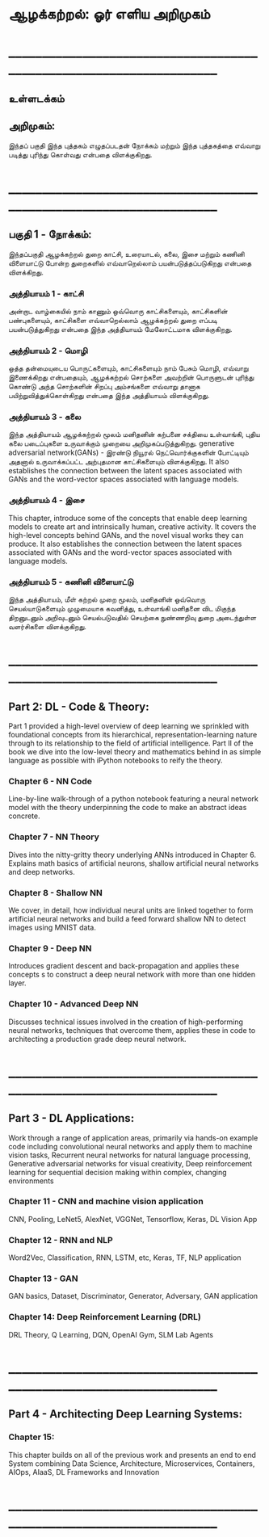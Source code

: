# ஆழக்கற்றல்:  ஓர் எளிய அறிமுகம்
# ____________________________________________________________________

## உள்ளடக்கம்
## அறிமுகம்:
இந்தப் பகுதி இந்த புத்தகம் எழுதப்படதன் நோக்கம் மற்றும் இந்த புத்தகத்தை எவ்வாறு படித்து புரிந்து கொள்வது என்பதை விளக்குகிறது.
# ____________________________________________________________________
## பகுதி 1 - நோக்கம்:
இந்தப்பகுதி ஆழக்கற்றல் துறை காட்சி, உரையாடல், கலை, இசை மற்றும் கணினி விளையாட்டு போன்ற துறைகளில் எவ்வாறெல்லாம் பயன்படுத்தப்படுகிறது என்பதை விளக்கிறது.

### அத்தியாயம் 1 - காட்சி
அன்றாட வாழ்கையில் நாம் காணும் ஒவ்வொரு காட்சிகளையும், காட்சிகளின் பண்புகளையும், காட்சிகளை எவ்வாறெல்லாம் ஆழக்கற்றல் துறை எப்படி பயன்படுத்துகிறது என்பதை இந்த அத்தியாயம் மேலோட்டமாக விளக்குகிறது.

### அத்தியாயம் 2 - மொழி
ஒத்த தன்மையுடைய பொருட்களையும், காட்சிகளையும் நாம் பேசும் மொழி, எவ்வாறு இணைக்கிறது என்பதையும், ஆழக்கற்றல் சொற்களை அவற்றின் பொருளுடன் புரிந்து கொண்டு அந்த சொற்களின் சிறப்பு அம்சங்களை எவ்வாறு தானாக பயிற்றுவித்துக்கொள்கிறது என்பதை இந்த அத்தியாயம் விளக்குகிறது.


### அத்தியாயம் 3 - கலை
இந்த அத்தியாயம் ஆழக்கற்றல் மூலம் மனிதனின் கற்பனை சக்தியை உள்வாங்கி, புதிய கலை படைப்புகளை உருவாக்கும் முறையை அறிமுகப்படுத்துகிறது. generative adversarial network(GANs) - இரண்டு நியூரல் நெட்வொர்க்குகளின் போட்டியும் அதனால் உருவாக்கப்பட்ட அற்புதமான காட்சிகளையும் விளக்குகிறது. It also establishes the connection between the latent spaces associated with GANs and the word-vector spaces associated with language models.

### அத்தியாயம் 4 - இசை
This chapter, introduce some of the concepts that enable deep learning models to create art and intrinsically human, creative activity. It covers the high-level concepts behind GANs, and  the novel visual works they can produce. It also establishes the connection between the latent spaces associated with GANs and the word-vector spaces associated with language models.


### அத்தியாயம் 5 - கணினி விளையாட்டு
இந்த அத்தியாயம், மீள் கற்றல் முறை மூலம், மனிதனின் ஒவ்வொரு செயல்யாடுகளையும் முழுமையாக கவனித்து, உள்வாங்கி மனிதனை விட மிகுந்த திறனுடனும் அறிவுடனும் செயல்படுவதில்  செயற்கை நுண்ணறிவு துறை அடைந்துள்ள வளர்சிகளை விளக்குகிறது.

# ____________________________________________________________________

## Part 2: DL - Code & Theory:  
Part 1 provided a high-level overview of deep learning we sprinkled with foundational  concepts from its hierarchical, representation-learning nature through to its relationship to the field of artificial intelligence.  Part II of the book we dive into the low-level theory and mathematics behind in as simple language as possible with iPython notebooks to reify the theory.

### Chapter 6 - NN Code
Line-by-line walk-through of a python notebook featuring a neural network model with the theory underpinning the code to make an abstract ideas concrete.

### Chapter 7 - NN Theory 
Dives into the nitty-gritty theory underlying ANNs  introduced in Chapter 6. Explains  math basics of artificial neurons,  shallow artificial neural networks and  deep networks.

### Chapter 8 - Shallow NN
We cover, in detail, how individual neural units are linked together to form artificial neural networks and build a feed forward shallow NN  to detect images using MNIST data.

### Chapter 9 - Deep NN
Introduces gradient descent and back-propagation and applies these concepts s to  construct a deep neural network with more than one hidden layer.

### Chapter 10 - Advanced Deep NN 
Discusses technical issues involved in the creation of high-performing neural networks, techniques that overcome them, applies these in code to architecting a production grade  deep neural network.

# ____________________________________________________________________

## Part 3 - DL Applications:
Work through a range of application areas, primarily via hands-on example code including convolutional neural networks and apply them to machine vision tasks, Recurrent neural networks for natural language processing, Generative adversarial networks for visual creativity,  Deep reinforcement learning for sequential decision making within complex, changing environments

### Chapter 11 - CNN and machine vision application
CNN, Pooling, LeNet5, AlexNet, VGGNet, Tensorflow, Keras, DL Vision App

### Chapter 12 - RNN and NLP
Word2Vec, Classification, RNN, LSTM, etc, Keras, TF,  NLP application

### Chapter 13 - GAN
GAN basics, Dataset, Discriminator, Generator, Adversary, GAN application

### Chapter 14: Deep Reinforcement Learning (DRL)
DRL Theory, Q Learning, DQN, OpenAI Gym, SLM Lab Agents

# ____________________________________________________________________

## Part 4 - Architecting Deep Learning Systems:
### Chapter 15: 
This chapter builds on all of the previous work and presents an end to end System combining Data Science, Architecture, Microservices, Containers, AIOps, AIaaS, DL Frameworks and Innovation 

# ____________________________________________________________________








